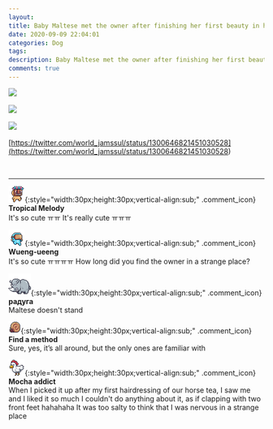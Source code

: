 ```yaml
---
layout: 
title: Baby Maltese met the owner after finishing her first beauty in her life
date: 2020-09-09 22:04:01
categories: Dog
tags: 
description: Baby Maltese met the owner after finishing her first beauty in her life
comments: true
---
```


![](https://blog.kakaocdn.net/dn/y9Gua/btqInrt67gy/AKQcD2h0PpkgUK4aJEy5D0/img.jpg)

![](https://blog.kakaocdn.net/dn/uo2J9/btqIgfnO0gZ/a9YlK3YsKQwbHqOyTAMqUK/img.jpg)

![](https://blog.kakaocdn.net/dn/bHt7sE/btqIdsnsbqj/b1285zLQAA8zTK7Hi0XLoK/img.jpg)

[https://twitter.com/world_jamssul/status/1300646821451030528](<https://twitter.com/world_jamssul/status/1300646821451030528>)

​

* * *

![comment](/assets/character/mask.png){:style="width:30px;height:30px;vertical-align:sub;" .comment_icon} **Tropical Melody**  
It's so cute ㅠㅠ It's really cute ㅠㅠㅠ   
  
![comment](/assets/character/goggle.png){:style="width:30px;height:30px;vertical-align:sub;" .comment_icon} **Wueng-ueeng**  
It's so cute ㅠㅠㅠㅠ How long did you find the owner in a strange place?   
  
![comment](/assets/character/rino.png){:style="width:30px;height:30px;vertical-align:sub;" .comment_icon} **радуга**  
Maltese doesn't stand   
  
![comment](/assets/character/snail.png){:style="width:30px;height:30px;vertical-align:sub;" .comment_icon} **Find a method**  
Sure, yes, it’s all around, but the only ones are familiar with   
  
![comment](/assets/character/chicken.png){:style="width:30px;height:30px;vertical-align:sub;" .comment_icon} **Mocha addict**  
When I picked it up after my first hairdressing of our horse tea, I saw me and I liked it so much I couldn't do anything about it, as if clapping with two front feet hahahaha It was too salty to think that I was nervous in a strange place   
  

